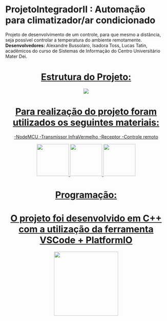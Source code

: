 # ProjetoIntegradorII : Automação para climatizador/ar condicionado
Projeto de desenvolvimento de um controle, para que mesmo a distância, seja possível controlar a temperatura do ambiente remotamente.
**Desenvolvedores:** Alexandre Bussolaro, Isadora Toss, Lucas Tatin, acadêmicos do curso de Sistemas de Informação do Centro Universitário Mater Dei.
<div align = center>
    <a href='https://github.com/isadoratoss/Proj-Int-IV'>
    

# Estrutura do Projeto:

<img src="https://uploaddeimagens.com.br/images/004/254/384/full/img%281%29.jpeg?1670546281" />

# Para realização do projeto foram utilizados os seguintes materiais:
-NodeMCU
-Transmissor InfraVermelho
-Receptor 
-Controle remoto
<div align = center>
    <a href='https://github.com/isadoratoss/Proj-Int-IV'>

<img height="100em" src='https://images.tcdn.com.br/img/img_prod/751846/modulo_wifi_esp8266_nodemcu_v3_1435_1_20201202141157.jpg'  />
<img height="100em" src='https://cf.shopee.com.br/file/aadcdc48c6d61c4d569f6d5cd8a6b086'  />
<img height="100em" src='https://cdn.awsli.com.br/600x700/468/468162/produto/59119926/339baf2732.jpg'  />

# Programação:
# O projeto foi desenvolvido em C++ com a utilização da ferramenta VSCode + PlatformIO
<img height="200em" src='https://diyprojects.io/media/2020/08/install-platformio-vscode-discover-1536x864-1.jpg'  />

<div align = center>
    <a href='https://github.com/isadoratoss/Proj-Int-IV'>
